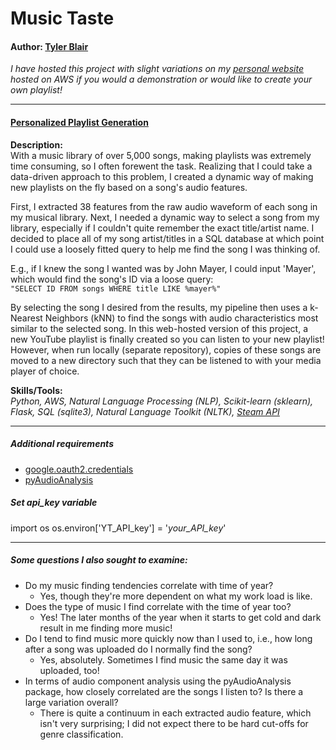# Music Taste
#### Author: [Tyler Blair](https://www.linkedin.com/in/tylerjblair)  


*I have hosted this project with slight variations on my [personal website](tylerblair.net/PlaylistGeneration) hosted on AWS if you would a demonstration or would like to create your own playlist!* 

----
#### [Personalized Playlist Generation](http://tylerblair.net/PlaylistGeneration)  
__Description:__  
With a music library of over 5,000 songs, making playlists was extremely time consuming, so I often forewent the task. Realizing that I could take a data-driven approach to this problem, I created a dynamic way of making new playlists on the fly based on a song's audio features.

First, I extracted 38 features from the raw audio waveform of each song in my musical library. Next, I needed a dynamic way to select a song from my library, especially if I couldn't quite remember the exact title/artist name. I decided to place all of my song artist/titles in a SQL database at which point I could use a loosely fitted query to help me find the song I was thinking of.  

E.g., if I knew the song I wanted was by John Mayer, I could input 'Mayer', which would find the song's ID via a loose query:  
 `"SELECT ID FROM songs WHERE title LIKE %mayer%"`

By selecting the song I desired from the results, my pipeline then uses a k-Nearest Neighbors (kNN) to find the songs with audio characteristics most similar to the selected song. In this web-hosted version of this project, a new YouTube playlist is finally created so you can listen to your new playlist! However, when run locally (separate repository), copies of these songs are moved to a new directory such that they can be listened to with your media player of choice.

__Skills/Tools:__  
_Python, AWS, Natural Language Processing (NLP), Scikit-learn (sklearn), Flask, SQL (sqlite3), Natural Language Toolkit (NLTK), [Steam API](https://steamcommunity.com/dev)_  


 ----

##### Additional requirements

- [google.oauth2.credentials](https://developers.google.com/youtube/registering_an_application)
- [pyAudioAnalysis](https://github.com/tyiannak/pyAudioAnalysis "GitHub Repository")



##### Set api_key variable
import os
os.environ['YT_API_key'] = '*your_API_key*'

----
##### Some questions I also sought to examine:
- Do my music finding tendencies correlate with time of year?
  - Yes, though they're more dependent on what my work load is like.
- Does the type of music I find correlate with the time of year too?
  - Yes! The later months of the year when it starts to get cold and dark result in me finding more music!
- Do I tend to find music more quickly now than I used to, i.e., how long after a song was uploaded do I normally find the song?
  - Yes, absolutely. Sometimes I find music the same day it was uploaded, too!
- In terms of audio component analysis using the pyAudioAnalysis package, how closely correlated are the songs I listen to? Is there a large variation overall?
  - There is quite a continuum in each extracted audio feature, which isn't very surprising; I did not expect there to be hard cut-offs for genre classification.
